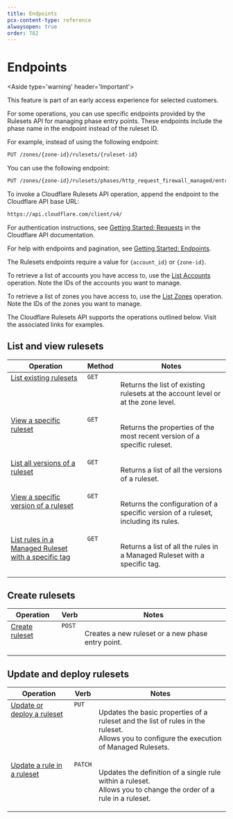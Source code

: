 ```yaml
---
title: Endpoints
pcx-content-type: reference
alwaysopen: true
order: 782
---
```


# Endpoints

<Aside type='warning' header='Important'>

This feature is part of an early access experience for selected customers.

</Aside>

For some operations, you can use specific endpoints provided by the Rulesets API for managing phase entry points. These endpoints include the phase name in the endpoint instead of the ruleset ID.

For example, instead of using the following endpoint:

```bash
PUT /zones/{zone-id}/rulesets/{ruleset-id}
```

You can use the following endpoint:

```bash
PUT /zones/{zone-id}/rulesets/phases/http_request_firewall_managed/entrypoint
```

To invoke a Cloudflare Rulesets API operation, append the endpoint to the Cloudflare API base URL:

```bash
https://api.cloudflare.com/client/v4/
```

For authentication instructions, see [Getting Started: Requests](https://api.cloudflare.com/#getting-started-requests) in the Cloudflare API documentation.

For help with endpoints and pagination, see [Getting Started: Endpoints](https://api.cloudflare.com/#getting-started-endpoints).

<Aside>

The Rulesets endpoints require a value for `{account_id}` or `{zone-id}`.

To retrieve a list of accounts you have access to, use the [List Accounts](https://api.cloudflare.com/#accounts-list-accounts) operation. Note the IDs of the accounts you want to manage.

To retrieve a list of zones you have access to, use the [List Zones](https://api.cloudflare.com/#zone-list-zones) operation. Note the IDs of the zones you want to manage.

</Aside>

The Cloudflare Rulesets API supports the operations outlined below. Visit the associated links for examples.

## List and view rulesets

<table>
  <thead>
    <tr>
      <th>Operation</th>
      <th>Method</th>
      <th>Notes</th>
    </tr>
  </thead>
  <tbody style="vertical-align:top">
    <tr>
      <td><a href="/cf-rulesets/rulesets-api/view/#list-existing-rulesets">List existing rulesets</a></td>
      <td><code>GET</code></td>
      <td>
        <p>Returns the list of existing rulesets at the account level or at the zone level.</p>
      </td>
    </tr>
    <tr>
      <td><a href="/cf-rulesets/rulesets-api/view/#view-a-specific-ruleset">View a specific ruleset</a></td>
      <td><code>GET</code></td>
      <td>
        <p>Returns the properties of the most recent version of a specific ruleset.</p>
      </td>
    </tr>
    <tr>
      <td><a href="/cf-rulesets/rulesets-api/view/#list-all-versions-of-a-ruleset">List all versions of a ruleset</a></td>
      <td><code>GET</code></td>
      <td>
        <p>Returns a list of all the versions of a ruleset.</p>
      </td>
    </tr>
    <tr>
      <td><a href="/cf-rulesets/rulesets-api/view/#view-a-specific-version-of-a-ruleset">View a specific version of a ruleset</a></td>
      <td><code>GET</code></td>
      <td>
        <p>Returns the configuration of a specific version of a ruleset, including its rules.</p>
      </td>
    </tr>
    <tr>
      <td><a href="/cf-rulesets/rulesets-api/view/#list-rules-in-a-managed-ruleset-with-a-specific-tag">List rules in a Managed Ruleset with a specific tag</a></td>
      <td><code>GET</code></td>
      <td>
        <p>Returns a list of all the rules in a Managed Ruleset with a specific tag.</p>
      </td>
    </tr>
  </tbody>
</table>

## Create rulesets

<table>
  <thead>
    <tr>
      <th>Operation</th>
      <th>Verb</th>
      <th>Notes</th>
    </tr>
  </thead>
  <tbody style="vertical-align:top">
    <tr>
      <td><a href="/cf-rulesets/rulesets-api/create">Create ruleset</a></td>
      <td><code>POST</code></td>
      <td>
        <p>Creates a new ruleset or a new phase entry point.</p>
      </td>
    </tr>
  </tbody>
</table>

## Update and deploy rulesets

<table>
  <thead>
    <tr>
      <th>Operation</th>
      <th>Verb</th>
      <th>Notes</th>
    </tr>
  </thead>
  <tbody style="vertical-align:top">
    <tr>
      <td><a href="/cf-rulesets/rulesets-api/update">Update or deploy a ruleset</a></td>
      <td><code>PUT</code></td>
      <td>
        <p>Updates the basic properties of a ruleset and the list of rules in the ruleset.<br/>Allows you to configure the execution of Managed Rulesets.</p>
      </td>
    </tr>
    <tr>
      <td><a href="/cf-rulesets/rulesets-api/update-rule">Update a rule in a ruleset</a></td>
      <td><code>PATCH</code></td>
      <td>
        <p>Updates the definition of a single rule within a ruleset.<br/>Allows you to change the order of a rule in a ruleset.</p>
      </td>
    </tr>
  </tbody>
</table>
